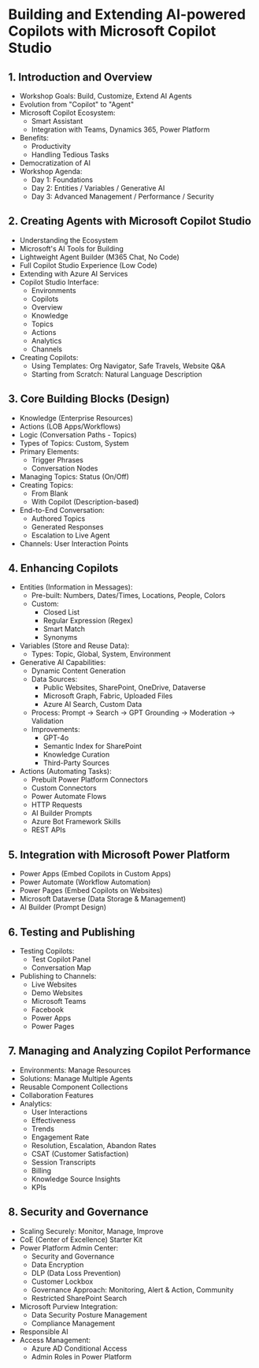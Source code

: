 # Building and Extending AI-powered Copilots with Microsoft Copilot Studio

## 1. Introduction and Overview
- Workshop Goals: Build, Customize, Extend AI Agents
- Evolution from "Copilot" to "Agent"
- Microsoft Copilot Ecosystem:
  - Smart Assistant
  - Integration with Teams, Dynamics 365, Power Platform
- Benefits:
  - Productivity
  - Handling Tedious Tasks
- Democratization of AI
- Workshop Agenda:
  - Day 1: Foundations
  - Day 2: Entities / Variables / Generative AI
  - Day 3: Advanced Management / Performance / Security

## 2. Creating Agents with Microsoft Copilot Studio
- Understanding the Ecosystem
- Microsoft's AI Tools for Building
- Lightweight Agent Builder (M365 Chat, No Code)
- Full Copilot Studio Experience (Low Code)
- Extending with Azure AI Services
- Copilot Studio Interface:
  - Environments
  - Copilots
  - Overview
  - Knowledge
  - Topics
  - Actions
  - Analytics
  - Channels
- Creating Copilots:
  - Using Templates: Org Navigator, Safe Travels, Website Q&A
  - Starting from Scratch: Natural Language Description

## 3. Core Building Blocks (Design)
- Knowledge (Enterprise Resources)
- Actions (LOB Apps/Workflows)
- Logic (Conversation Paths - Topics)
- Types of Topics: Custom, System
- Primary Elements:
  - Trigger Phrases
  - Conversation Nodes
- Managing Topics: Status (On/Off)
- Creating Topics:
  - From Blank
  - With Copilot (Description-based)
- End-to-End Conversation:
  - Authored Topics
  - Generated Responses
  - Escalation to Live Agent
- Channels: User Interaction Points

## 4. Enhancing Copilots
- Entities (Information in Messages):
  - Pre-built: Numbers, Dates/Times, Locations, People, Colors
  - Custom:
    - Closed List
    - Regular Expression (Regex)
    - Smart Match
    - Synonyms
- Variables (Store and Reuse Data):
  - Types: Topic, Global, System, Environment
- Generative AI Capabilities:
  - Dynamic Content Generation
  - Data Sources:
    - Public Websites, SharePoint, OneDrive, Dataverse
    - Microsoft Graph, Fabric, Uploaded Files
    - Azure AI Search, Custom Data
  - Process: Prompt → Search → GPT Grounding → Moderation → Validation
  - Improvements:
    - GPT-4o
    - Semantic Index for SharePoint
    - Knowledge Curation
    - Third-Party Sources
- Actions (Automating Tasks):
  - Prebuilt Power Platform Connectors
  - Custom Connectors
  - Power Automate Flows
  - HTTP Requests
  - AI Builder Prompts
  - Azure Bot Framework Skills
  - REST APIs

## 5. Integration with Microsoft Power Platform
- Power Apps (Embed Copilots in Custom Apps)
- Power Automate (Workflow Automation)
- Power Pages (Embed Copilots on Websites)
- Microsoft Dataverse (Data Storage & Management)
- AI Builder (Prompt Design)

## 6. Testing and Publishing
- Testing Copilots:
  - Test Copilot Panel
  - Conversation Map
- Publishing to Channels:
  - Live Websites
  - Demo Websites
  - Microsoft Teams
  - Facebook
  - Power Apps
  - Power Pages

## 7. Managing and Analyzing Copilot Performance
- Environments: Manage Resources
- Solutions: Manage Multiple Agents
- Reusable Component Collections
- Collaboration Features
- Analytics:
  - User Interactions
  - Effectiveness
  - Trends
  - Engagement Rate
  - Resolution, Escalation, Abandon Rates
  - CSAT (Customer Satisfaction)
  - Session Transcripts
  - Billing
  - Knowledge Source Insights
  - KPIs

## 8. Security and Governance
- Scaling Securely: Monitor, Manage, Improve
- CoE (Center of Excellence) Starter Kit
- Power Platform Admin Center:
  - Security and Governance
  - Data Encryption
  - DLP (Data Loss Prevention)
  - Customer Lockbox
  - Governance Approach: Monitoring, Alert & Action, Community
  - Restricted SharePoint Search
- Microsoft Purview Integration:
  - Data Security Posture Management
  - Compliance Management
- Responsible AI
- Access Management:
  - Azure AD Conditional Access
  - Admin Roles in Power Platform
